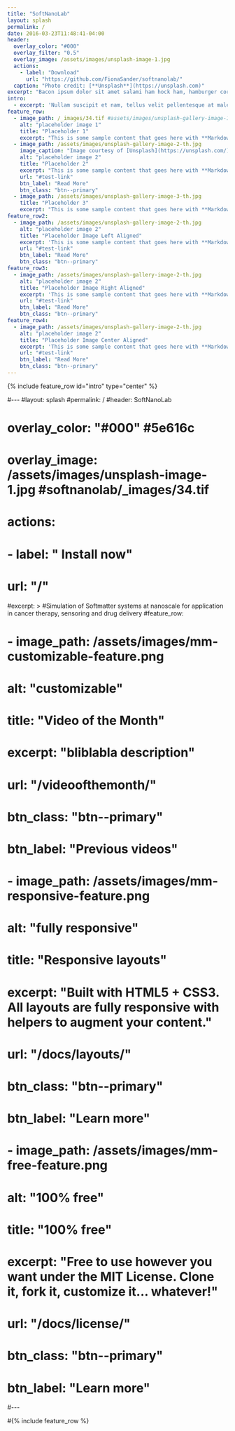 ```yaml
---
title: "SoftNanoLab"
layout: splash
permalink: /
date: 2016-03-23T11:48:41-04:00
header:
  overlay_color: "#000"
  overlay_filter: "0.5"
  overlay_image: /assets/images/unsplash-image-1.jpg
  actions:
    - label: "Download"
      url: "https://github.com/FionaSander/softnanolab/"
  caption: "Photo credit: [**Unsplash**](https://unsplash.com)"
excerpt: "Bacon ipsum dolor sit amet salami ham hock ham, hamburger corned beef short ribs kielbasa biltong t-bone drumstick tri-tip tail sirloin pork chop."
intro: 
  - excerpt: 'Nullam suscipit et nam, tellus velit pellentesque at malesuada, enim eaque. Quis nulla, netus tempor in diam gravida tincidunt, *proin faucibus* voluptate felis id sollicitudin. Centered with `type="center"`'
feature_row:
  - image_path: /_images/34.tif #assets/images/unsplash-gallery-image-1-th.jpg
    alt: "placeholder image 1"
    title: "Placeholder 1"
    excerpt: "This is some sample content that goes here with **Markdown** formatting."
  - image_path: /assets/images/unsplash-gallery-image-2-th.jpg
    image_caption: "Image courtesy of [Unsplash](https://unsplash.com/)"
    alt: "placeholder image 2"
    title: "Placeholder 2"
    excerpt: "This is some sample content that goes here with **Markdown** formatting."
    url: "#test-link"
    btn_label: "Read More"
    btn_class: "btn--primary"
  - image_path: /assets/images/unsplash-gallery-image-3-th.jpg
    title: "Placeholder 3"
    excerpt: "This is some sample content that goes here with **Markdown** formatting."
feature_row2:
  - image_path: /assets/images/unsplash-gallery-image-2-th.jpg
    alt: "placeholder image 2"
    title: "Placeholder Image Left Aligned"
    excerpt: 'This is some sample content that goes here with **Markdown** formatting. Left aligned with `type="left"`'
    url: "#test-link"
    btn_label: "Read More"
    btn_class: "btn--primary"
feature_row3:
  - image_path: /assets/images/unsplash-gallery-image-2-th.jpg
    alt: "placeholder image 2"
    title: "Placeholder Image Right Aligned"
    excerpt: 'This is some sample content that goes here with **Markdown** formatting. Right aligned with `type="right"`'
    url: "#test-link"
    btn_label: "Read More"
    btn_class: "btn--primary"
feature_row4:
  - image_path: /assets/images/unsplash-gallery-image-2-th.jpg
    alt: "placeholder image 2"
    title: "Placeholder Image Center Aligned"
    excerpt: 'This is some sample content that goes here with **Markdown** formatting. Centered with `type="center"`'
    url: "#test-link"
    btn_label: "Read More"
    btn_class: "btn--primary"
---
```


{% include feature_row id="intro" type="center" %}

#---
#layout: splash
#permalink: /
#header: SoftNanoLab
#  overlay_color: "#000" #5e616c
#  overlay_image:  /assets/images/unsplash-image-1.jpg #softnanolab/_images/34.tif
#  actions:
#    - label: "<i class='fas fa-download'></i> Install now"
#      url: "/"
#excerpt: >
#Simulation of Softmatter systems at nanoscale for application in cancer therapy, sensoring and drug delivery
#feature_row:
#  - image_path: /assets/images/mm-customizable-feature.png
#    alt: "customizable"
#    title: "Video of the Month"
#    excerpt: "bliblabla description"
#    url: "/videoofthemonth/"
#    btn_class: "btn--primary"
#    btn_label: "Previous videos"
 # - image_path: /assets/images/mm-responsive-feature.png
 #   alt: "fully responsive"
 #   title: "Responsive layouts"
 #   excerpt: "Built with HTML5 + CSS3. All layouts are fully responsive with helpers to augment your content."
 #   url: "/docs/layouts/"
 #   btn_class: "btn--primary"
 #   btn_label: "Learn more"
 # - image_path: /assets/images/mm-free-feature.png
 #   alt: "100% free"
 #   title: "100% free"
 #   excerpt: "Free to use however you want under the MIT License. Clone it, fork it, customize it... whatever!"
 #   url: "/docs/license/"
 #   btn_class: "btn--primary"
 #   btn_label: "Learn more"      
#---

#{% include feature_row %}
